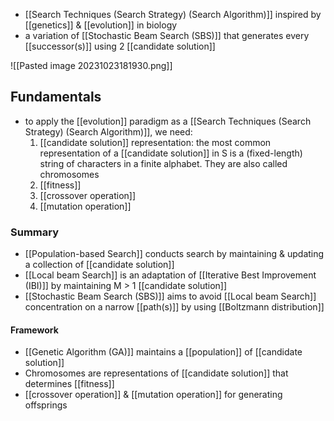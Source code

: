 - [[Search Techniques (Search Strategy) (Search Algorithm)]] inspired by [[genetics]] & [[evolution]] in biology
- a variation of [[Stochastic Beam Search (SBS)]] that generates every [[successor(s)]] using 2 [[candidate solution]]

![[Pasted image 20231023181930.png]]

## Fundamentals
- to apply the [[evolution]] paradigm as a [[Search Techniques (Search Strategy) (Search Algorithm)]], we need:
	1. [[candidate solution]] representation: the most common representation of a [[candidate solution]] in S is a (fixed-length) string of characters in a finite alphabet. They are also called chromosomes
	2. [[fitness]]
	3. [[crossover operation]]
	4. [[mutation operation]]

### Summary
- [[Population-based Search]] conducts search by maintaining & updating a collection of [[candidate solution]]
- [[Local beam Search]] is an adaptation of [[Iterative Best Improvement (IBI)]] by maintaining M > 1 [[candidate solution]]
- [[Stochastic Beam Search (SBS)]] aims to avoid [[Local beam Search]] concentration on a narrow [[path(s)]] by using [[Boltzmann distribution]]
#### Framework
- [[Genetic Algorithm (GA)]] maintains a [[population]] of [[candidate solution]]
- Chromosomes are representations of [[candidate solution]] that determines [[fitness]]
- [[crossover operation]] & [[mutation operation]] for generating offsprings